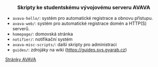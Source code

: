 <h3 align=center>Skripty ke studentskému vývojovému serveru AVAVA</h3>

 - `avava-hello/`: systém pro automatické registrace a obnovu přístupu.
 - `avava-web/`: systém pro automatické registrace domén a HTTP(S) serverů.
 - `homepage/`: domovská stránka
 - `notifier/`: notifikační systém
 - `avava-misc-scripts/`: další skripty pro administraci
 - `guides/`: zdrojáky na wiki (https://guides.svs.gyarab.cz)

[Stránky AVAVA](https://avava.gyarab.cz/)
